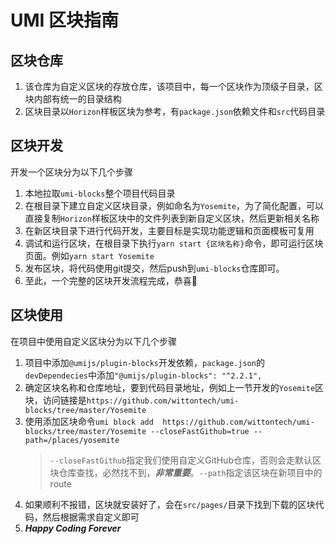 # UMI 区块指南

## 区块仓库
1. 该仓库为自定义区块的存放仓库，该项目中，每一个区块作为顶级子目录，区块内部有统一的目录结构
1. 区块目录以`Horizon`样板区块为参考，有`package.json`依赖文件和`src`代码目录

## 区块开发
开发一个区块分为以下几个步骤
1. 本地拉取`umi-blocks`整个项目代码目录
1. 在根目录下建立自定义区块目录，例如命名为`Yosemite`，为了简化配置，可以直接复制`Horizon`样板区块中的文件列表到新自定义区块，然后更新相关名称
1. 在新区块目录下进行代码开发，主要目标是实现功能逻辑和页面模板可复用
1. 调试和运行区块，在根目录下执行`yarn start {区块名称}`命令，即可运行区块页面。例如`yarn start Yosemite`
1. 发布区块，将代码使用git提交，然后push到`umi-blocks`仓库即可。
1. 至此，一个完整的区块开发流程完成，恭喜💐

## 区块使用
在项目中使用自定义区块分为以下几个步骤
1. 项目中添加`@umijs/plugin-blocks`开发依赖，`package.json`的`devDependecies`中添加`"@umijs/plugin-blocks": "^2.2.1",`
1. 确定区块名称和仓库地址，要到代码目录地址，例如上一节开发的`Yosemite`区块，访问链接是`https://github.com/wittontech/umi-blocks/tree/master/Yosemite`
1. 使用添加区块命令`umi block add  https://github.com/wittontech/umi-blocks/tree/master/Yosemite --closeFastGithub=true --path=/places/yosemite`
   > `--closeFastGithub`指定我们使用自定义GitHub仓库，否则会走默认区块仓库查找，必然找不到，***非常重要***。`--path`指定该区块在新项目中的route
1. 如果顺利不报错，区块就安装好了，会在`src/pages/`目录下找到下载的区块代码，然后根据需求自定义即可
1. ***Happy Coding Forever***
